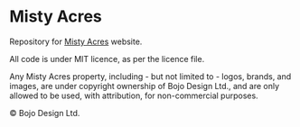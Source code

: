 # Misty Acres

Repository for [Misty Acres](https://www.mistyacres.co.nz) website.

All code is under MIT licence, as per the licence file.

Any Misty Acres property, including - but not limited to - logos, brands, and images, are under copyright ownership of Bojo Design Ltd., and are only allowed to be used, with attribution, for non-commercial purposes.

&copy; Bojo Design Ltd.